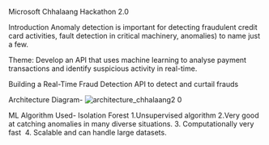 Microsoft Chhalaang Hackathon 2.0

Introduction
Anomaly detection is important for detecting fraudulent credit card activities, fault detection in critical machinery,
anomalies) to name just a few. 


Theme: Develop an API that uses machine learning to analyse payment transactions and identify suspicious activity in real-time.

Building a Real-Time Fraud Detection API to detect and curtail frauds

Architecture Diagram-
![architecture_chhalaang2 0](https://github.com/pragatisharma04/Codivas/assets/60577980/61e63bfb-b607-4a8c-a043-62dc42b5945a)

ML Algorithm Used- Isolation Forest
1.Unsupervised algorithm​
2.Very good at catching anomalies in many diverse situations.​
3. Computationally very fast ​
4. Scalable and can handle large datasets.​







